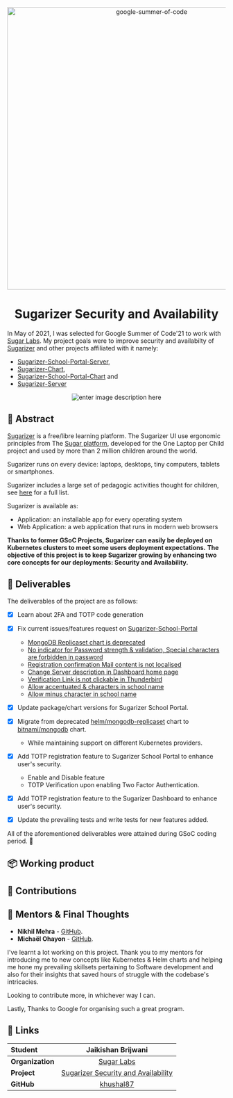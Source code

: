 <div  align="center">
	<a  href="https://summerofcode.withgoogle.com/projects/#6282404605460480"><img  src="https://user-images.githubusercontent.com/50985033/130266342-89a9b5ed-31b2-4202-9b69-09b7157fe117.png"  width="650"  alt="google-summer-of-code"></a>
	<br>
	<b>
		<h1>
		Sugarizer Security and Availability
		</h1>
	</b>
</div>

In May of 2021, I was selected for Google Summer of Code'21 to work with [Sugar Labs](https://github.com/sugarlabs/). My project goals were to improve security and availabilty of [Sugarizer](https://github.com/llaske/sugarizer) and other projects affiliated with it namely: 
* [Sugarizer-School-Portal-Server](https://github.com/NikhilM98/sugarizer-school-portal-server), 
* [Sugarizer-Chart](https://github.com/NikhilM98/sugarizer-chart), 
* [Sugarizer-School-Portal-Chart](https://github.com/NikhilM98/sugarizer-school-portal-chart) and 
* [Sugarizer-Server](https://github.com/llaske/sugarizer-server)

<div  align="center">

![enter image description here](https://media.giphy.com/media/l0K4hO8mVvq8Oygjm/giphy.gif)

</div>

## 📙 Abstract

[Sugarizer](https://sugarizer.org/) is a free/libre learning platform. The Sugarizer UI use ergonomic principles from The [Sugar platform](https://sugarlabs.org/), developed for the One Laptop per Child project and used by more than 2 million children around the world.

Sugarizer runs on every device: laptops, desktops, tiny computers, tablets or smartphones.

Sugarizer includes a large set of pedagogic activities thought for children, see [here](https://sugarizer.org/activities.html) for a full list.

Sugarizer is available as:

* Application: an installable app for every operating system
* Web Application: a web application that runs in modern web browsers

**Thanks to former GSoC Projects, Sugarizer can easily be deployed on Kubernetes clusters to meet some users deployment expectations.**
**The objective of this project is to keep Sugarizer growing by enhancing two core concepts for our deployments: Security and Availability.**

## 📝 Deliverables

The deliverables of the project are as follows:

- [x] Learn about 2FA and TOTP code generation
- [x] Fix current issues/features request on [Sugarizer-School-Portal](https://github.com/NikhilM98/sugarizer-school-portal-server/issues)
  - [MongoDB Replicaset chart is deprecated](https://github.com/NikhilM98/sugarizer-school-portal-server/issues/23)
  - [No indicator for Password strength & validation, Special characters are forbidden in password](https://github.com/NikhilM98/sugarizer-school-portal-server/issues/22)
  - [Registration confirmation Mail content is not localised](https://github.com/NikhilM98/sugarizer-school-portal-server/issues/15)
  - [Change Server description in Dashboard home page](https://github.com/NikhilM98/sugarizer-school-portal-server/issues/25)
  - [Verification Link is not clickable in Thunderbird](https://github.com/NikhilM98/sugarizer-school-portal-server/issues/12)
  - [Allow accentuated & characters in school name](https://github.com/NikhilM98/sugarizer-school-portal-server/issues/28)
  - [Allow minus character in school name](https://github.com/NikhilM98/sugarizer-school-portal-server/issues/26)
- [x] Update package/chart versions for Sugarizer School Portal.
- [x] Migrate from deprecated [helm/mongodb-replicaset](https://github.com/helm/charts/tree/master/stable/mongodb-replicaset) chart to [bitnami/mongodb](https://github.com/bitnami/charts/tree/master/bitnami/mongodb) chart.
  - While maintaining support on different Kubernetes providers.
- [x] Add TOTP registration feature to Sugarizer School Portal to enhance user's security.
  - Enable and Disable feature
  - TOTP Verification upon enabling Two Factor Authentication.
- [x] Add TOTP registration feature to the Sugarizer Dashboard to enhance user's security.
- [x] Update the prevailing tests and write tests for new features added.


All of the aforementioned deliverables were attained during GSoC coding period. 🎉

## 📦 Working product
<!-- To DO -->
## 🚀 Contributions
<!-- To DO -->
<!-- ### Pull requests -->
<!-- To DO -->

## 👨 Mentors & Final Thoughts

- **Nikhil Mehra** - [GitHub](https://github.com/NikhilM98).
- **Michaël Ohayon** - [GitHub](https://github.com/mikklfr).

I've learnt a lot working on this project. Thank you to my mentors for introducing me to new concepts like Kubernetes & Helm charts and helping me hone my prevailing skillsets pertaining to Software development and also for their insights that saved hours of struggle with the codebase's intricacies.

Looking to contribute more, in whichever way I can.

Lastly, Thanks to Google for organising such a great program.

## 🔗 Links

<div  align="center">

| **Student**      |                                                    Jaikishan Brijwani                                                     |
| :--------------- | :--------------------------------------------------------------------------------------------------------------------: |
| **Organization** |                           [Sugar Labs](https://github.com/sugarlabs/)                           |
| **Project**      | [Sugarizer Security and Availability](https://summerofcode.withgoogle.com/projects/#6282404605460480) |
| **GitHub**       |                                       [khushal87](https://github.com/ricknjacky)                                        |

</div>
